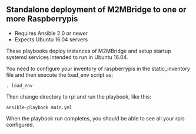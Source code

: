 ## Standalone deployment of M2MBridge to one or more Raspberrypis

- Requires Ansible 2.0 or newer
- Expects Ubuntu 16.04 servers

These playbooks deploy instances of M2MBridge and setup startup systemd
services intended to run in Ubuntu 16.04.

You need to configure your inventory of raspberrypis in the
static_inventory file and then execute the load_env script as:

    . load_env

Then change directory to rpi and run the playbook, like this:

	ansible-playbook main.yml

When the playbook run completes, you should be able to see all your rpis
configured.
